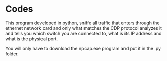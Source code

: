 # Codes

This program developed in python, sniffe all traffic that enters through the ethernet network card and only what matches 
the CDP protocol analyzes it and tells you which switch you are connected to, what is its IP address and what is the physical port.


You will only have to download the npcap.exe program and put it in the .py folder.
